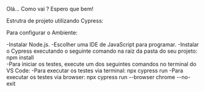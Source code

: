 Olá... Como vai ? Espero que bem!

Estrutra de projeto utilizando Cypress: 


Para configurar o Ambiente:

-Instalar Node.js.
-Escolher uma IDE de JavaScript para programar.
-Instalar o Cypress executando o seguinte comando na raíz da pasta do seu     projeto: npm install   
-Para iniciar os testes, execute um dos seguintes comandos no terminal do VS Code:
-Para executar os testes via terminal: npx cypress run
-Para executar os testes via browser: npx cypress run --browser chrome --no-exit
